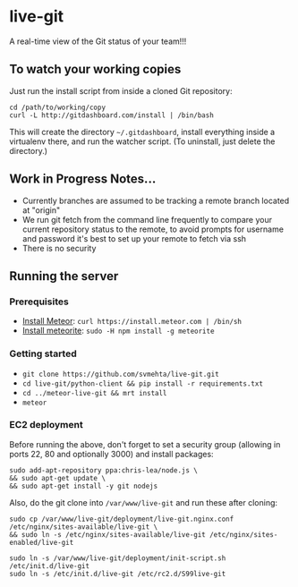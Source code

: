 # live-git

A real-time view of the Git status of your team!!!

## To watch your working copies

Just run the install script from inside a cloned Git repository:

```
cd /path/to/working/copy
curl -L http://gitdashboard.com/install | /bin/bash
```

This will create the directory `~/.gitdashboard`, install everything inside a virtualenv there, and run the watcher script. (To uninstall, just delete the directory.)

## Work in Progress Notes...

* Currently branches are assumed to be tracking a remote branch located at "origin"
* We run git fetch from the command line frequently to compare your current repository status to the remote, to avoid prompts for username and password it's best to set up your remote to fetch via ssh
* There is no security

## Running the server

### Prerequisites

* [Install Meteor](http://docs.meteor.com/#quickstart): `curl https://install.meteor.com | /bin/sh`
* [Install meteorite](https://github.com/oortcloud/meteorite#installing-meteorite): `sudo -H npm install -g meteorite`

### Getting started

* `git clone https://github.com/svmehta/live-git.git`
* `cd live-git/python-client && pip install -r requirements.txt`
* `cd ../meteor-live-git && mrt install`
* `meteor`

### EC2 deployment

Before running the above, don't forget to set a security group (allowing in ports 22, 80 and optionally 3000) and install packages:
```
sudo add-apt-repository ppa:chris-lea/node.js \
&& sudo apt-get update \
&& sudo apt-get install -y git nodejs
```

Also, do the git clone into `/var/www/live-git` and run these after cloning:
```
sudo cp /var/www/live-git/deployment/live-git.nginx.conf /etc/nginx/sites-available/live-git \
&& sudo ln -s /etc/nginx/sites-available/live-git /etc/nginx/sites-enabled/live-git

sudo ln -s /var/www/live-git/deployment/init-script.sh /etc/init.d/live-git
sudo ln -s /etc/init.d/live-git /etc/rc2.d/S99live-git
```
